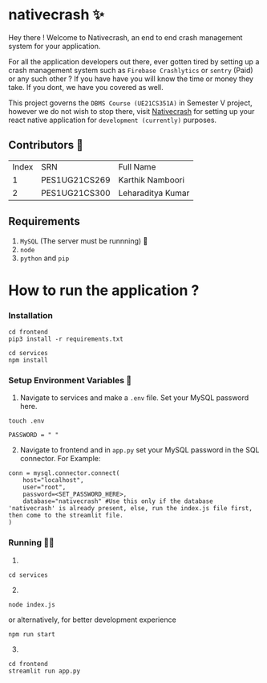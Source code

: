 # nativecrash ✨
Hey there ! Welcome to Nativecrash, an end to end crash management system for your application. 

For all the application developers out there, ever gotten tired by setting up a crash management system such as `Firebase Crashlytics` or `sentry` (Paid) or any such other ? If you have have you will know the time or money they take. If you dont, we have you covered as well.

This project governs the `DBMS Course (UE21CS351A)` in Semester V project, however we do not wish to stop there, visit [Nativecrash](https://github.com/Larry8668/nativeCrash-worksBTW) for setting up your react native application for `development (currently)` purposes.

## Contributors 🕺

<table>
  <tr>
    <td>Index</td>
    <td>SRN</td>
    <td>Full Name</td>
  </tr>
  <tr>
    <td>1</td>
    <td>PES1UG21CS269</td>
    <td>Karthik Namboori</td>
  </tr>
  <tr>
    <td>2</td>
    <td>PES1UG21CS300</td>
    <td>Leharaditya Kumar</td>
  </tr>
</table>

## Requirements

1. `MySQL` (The server must be runnning) 🔐
2. `node`
3. `python` and `pip`

# How to run the application ?

### Installation
```
cd frontend
pip3 install -r requirements.txt
```

```
cd services
npm install
```

### Setup Environment Variables 🔑
1. Navigate to services and make a `.env` file. Set your MySQL password here.
```
touch .env
```
```
PASSWORD = " "
```
2. Navigate to frontend and in `app.py` set your MySQL password in the SQL connector.
For Example:
```
conn = mysql.connector.connect(
    host="localhost",
    user="root",
    password=<SET_PASSWORD_HERE>,
    database="nativecrash" #Use this only if the database 'nativecrash' is already present, else, run the index.js file first, then come to the streamlit file.
)
```

### Running 🏃‍♂️
1. 
```
cd services
```
2. 
```
node index.js
```
or alternatively, for better development experience
```
npm run start
```
3. 
```
cd frontend
streamlit run app.py
```
